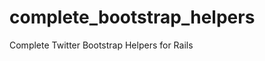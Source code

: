 complete_bootstrap_helpers
==========================

Complete Twitter Bootstrap Helpers for Rails
